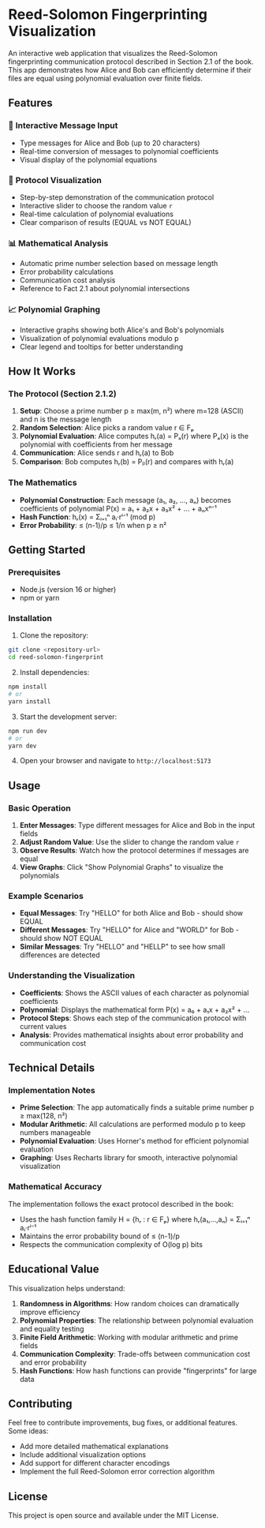 # Reed-Solomon Fingerprinting Visualization

An interactive web application that visualizes the Reed-Solomon fingerprinting communication protocol described in Section 2.1 of the book. This app demonstrates how Alice and Bob can efficiently determine if their files are equal using polynomial evaluation over finite fields.

## Features

### 🎯 **Interactive Message Input**
- Type messages for Alice and Bob (up to 20 characters)
- Real-time conversion of messages to polynomial coefficients
- Visual display of the polynomial equations

### 🔢 **Protocol Visualization**
- Step-by-step demonstration of the communication protocol
- Interactive slider to choose the random value `r`
- Real-time calculation of polynomial evaluations
- Clear comparison of results (EQUAL vs NOT EQUAL)

### 📊 **Mathematical Analysis**
- Automatic prime number selection based on message length
- Error probability calculations
- Communication cost analysis
- Reference to Fact 2.1 about polynomial intersections

### 📈 **Polynomial Graphing**
- Interactive graphs showing both Alice's and Bob's polynomials
- Visualization of polynomial evaluations modulo p
- Clear legend and tooltips for better understanding

## How It Works

### The Protocol (Section 2.1.2)

1. **Setup**: Choose a prime number p ≥ max(m, n²) where m=128 (ASCII) and n is the message length
2. **Random Selection**: Alice picks a random value r ∈ Fₚ
3. **Polynomial Evaluation**: Alice computes hᵣ(a) = Pₐ(r) where Pₐ(x) is the polynomial with coefficients from her message
4. **Communication**: Alice sends r and hᵣ(a) to Bob
5. **Comparison**: Bob computes hᵣ(b) = Pᵦ(r) and compares with hᵣ(a)

### The Mathematics

- **Polynomial Construction**: Each message (a₁, a₂, ..., aₙ) becomes coefficients of polynomial P(x) = a₁ + a₂x + a₃x² + ... + aₙxⁿ⁻¹
- **Hash Function**: hᵣ(x) = Σᵢ₌₁ⁿ aᵢ·rⁱ⁻¹ (mod p)
- **Error Probability**: ≤ (n-1)/p ≤ 1/n when p ≥ n²

## Getting Started

### Prerequisites
- Node.js (version 16 or higher)
- npm or yarn

### Installation

1. Clone the repository:
```bash
git clone <repository-url>
cd reed-solomon-fingerprint
```

2. Install dependencies:
```bash
npm install
# or
yarn install
```

3. Start the development server:
```bash
npm run dev
# or
yarn dev
```

4. Open your browser and navigate to `http://localhost:5173`

## Usage

### Basic Operation

1. **Enter Messages**: Type different messages for Alice and Bob in the input fields
2. **Adjust Random Value**: Use the slider to change the random value `r`
3. **Observe Results**: Watch how the protocol determines if messages are equal
4. **View Graphs**: Click "Show Polynomial Graphs" to visualize the polynomials

### Example Scenarios

- **Equal Messages**: Try "HELLO" for both Alice and Bob - should show EQUAL
- **Different Messages**: Try "HELLO" for Alice and "WORLD" for Bob - should show NOT EQUAL
- **Similar Messages**: Try "HELLO" and "HELLP" to see how small differences are detected

### Understanding the Visualization

- **Coefficients**: Shows the ASCII values of each character as polynomial coefficients
- **Polynomial**: Displays the mathematical form P(x) = a₀ + a₁x + a₂x² + ...
- **Protocol Steps**: Shows each step of the communication protocol with current values
- **Analysis**: Provides mathematical insights about error probability and communication cost

## Technical Details

### Implementation Notes

- **Prime Selection**: The app automatically finds a suitable prime number p ≥ max(128, n²)
- **Modular Arithmetic**: All calculations are performed modulo p to keep numbers manageable
- **Polynomial Evaluation**: Uses Horner's method for efficient polynomial evaluation
- **Graphing**: Uses Recharts library for smooth, interactive polynomial visualization

### Mathematical Accuracy

The implementation follows the exact protocol described in the book:
- Uses the hash function family H = {hᵣ : r ∈ Fₚ} where hᵣ(a₁,...,aₙ) = Σᵢ₌₁ⁿ aᵢ·rⁱ⁻¹
- Maintains the error probability bound of ≤ (n-1)/p
- Respects the communication complexity of O(log p) bits

## Educational Value

This visualization helps understand:

1. **Randomness in Algorithms**: How random choices can dramatically improve efficiency
2. **Polynomial Properties**: The relationship between polynomial evaluation and equality testing
3. **Finite Field Arithmetic**: Working with modular arithmetic and prime fields
4. **Communication Complexity**: Trade-offs between communication cost and error probability
5. **Hash Functions**: How hash functions can provide "fingerprints" for large data

## Contributing

Feel free to contribute improvements, bug fixes, or additional features. Some ideas:

- Add more detailed mathematical explanations
- Include additional visualization options
- Add support for different character encodings
- Implement the full Reed-Solomon error correction algorithm

## License

This project is open source and available under the MIT License.
